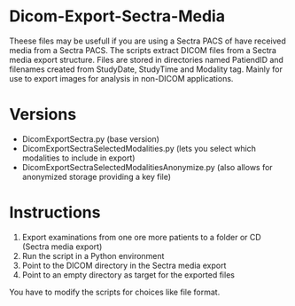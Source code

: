# Dicom-Export-Sectra-Media
Theese files may be usefull if you are using a Sectra PACS of have received media from a Sectra PACS. The scripts extract DICOM files from a Sectra media export structure. 
Files are stored in directories named PatiendID and filenames created from StudyDate, StudyTime and Modality tag. Mainly for use to export images for analysis in non-DICOM applications.

# Versions
- DicomExportSectra.py (base version)
- DicomExportSectraSelectedModalities.py (lets you select which modalities to include in export)
- DicomExportSectraSelectedModalitiesAnonymize.py (also allows for anonymized storage providing a key file)

# Instructions
1) Export examinations from one ore more patients to a folder or CD (Sectra media export)
2) Run the script in a Python environment
3) Point to the DICOM directory in the Sectra media export
4) Point to an empty directory as target for the exported files

You have to modify the scripts for choices like file format.
